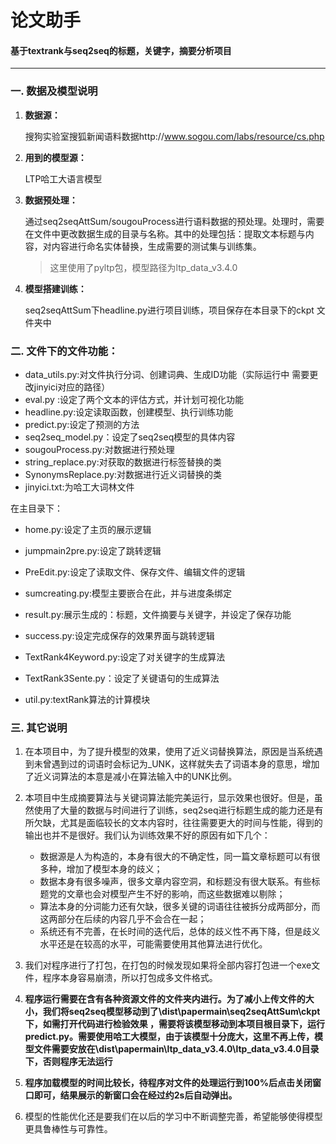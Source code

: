 # 论文助手

#### 基于textrank与seq2seq的标题，关键字，摘要分析项目

------

### 一. 数据及模型说明

1. **数据源：**

   搜狗实验室搜狐新闻语料数据http://www.sogou.com/labs/resource/cs.php

2. **用到的模型源：**

   LTP哈工大语言模型

3. **数据预处理：**

   通过seq2seqAttSum/sougouProcess进行语料数据的预处理。处理时，需要在文件中更改数据生成的目录与名称。其中的处理包括：提取文本标题与内容，对内容进行命名实体替换，生成需要的测试集与训练集。

   > 这里使用了pyltp包，模型路径为ltp_data_v3.4.0

4. **模型搭建训练：**

   seq2seqAttSum下headline.py进行项目训练，项目保存在本目录下的ckpt 文件夹中
   		

### 二. 文件下的文件功能：

- data_utils.py:对文件执行分词、创建词典、生成ID功能（实际运行中 需要更改jinyici对应的路径）
- eval.py :设定了两个文本的评估方式，并计划可视化功能
- headline.py:设定读取函数，创建模型、执行训练功能	
- predict.py:设定了预测的方法
- seq2seq_model.py：设定了seq2seq模型的具体内容		
- sougouProcess.py:对数据进行预处理
- string_replace.py:对获取的数据进行标签替换的类
- SynonymsReplace.py:对数据进行近义词替换的类
- jinyici.txt:为哈工大词林文件	

在主目录下：

- home.py:设定了主页的展示逻辑

- jumpmain2pre.py:设定了跳转逻辑

- PreEdit.py:设定了读取文件、保存文件、编辑文件的逻辑

- sumcreating.py:模型主要嵌合在此，并与进度条绑定

- result.py:展示生成的：标题，文件摘要与关键字，并设定了保存功能

- success.py:设定完成保存的效果界面与跳转逻辑

- TextRank4Keyword.py:设定了对关键字的生成算法

- TextRank3Sente.py：设定了关键语句的生成算法

- util.py:textRank算法的计算模块

  

### 三. 其它说明

1. 在本项目中，为了提升模型的效果，使用了近义词替换算法，原因是当系统遇到未曾遇到过的词语时会标记为_UNK，这样就失去了词语本身的意思，增加了近义词算法的本意是减小在算法输入中的UNK比例。

2. 本项目中生成摘要算法与关键词算法能完美运行，显示效果也很好。但是，虽然使用了大量的数据与时间进行了训练，seq2seq进行标题生成的能力还是有所欠缺，尤其是面临较长的文本内容时，往往需要更大的时间与性能，得到的输出也并不是很好。我们认为训练效果不好的原因有如下几个：
   - 数据源是人为构造的，本身有很大的不确定性，同一篇文章标题可以有很多种，增加了模型本身的歧义；
   - 数据本身有很多噪声，很多文章内容空洞，和标题没有很大联系。有些标题党的文章也会对模型产生不好的影响，而这些数据难以剔除；
   - 算法本身的分词能力还有欠缺，很多关键的词语往往被拆分成两部分，而这两部分在后续的内容几乎不会合在一起；
   - 系统还有不完善，在长时间的迭代后，总体的歧义性不再下降，但是歧义水平还是在较高的水平，可能需要使用其他算法进行优化。

3. 我们对程序进行了打包，在打包的时候发现如果将全部内容打包进一个exe文件，程序本身容易崩溃，所以打包成多文件格式。
4. **程序运行需要在含有各种资源文件的文件夹内进行。为了减小上传文件的大小，我们将seq2seq模型移动到了\dist\papermain\seq2seqAttSum\ckpt下，如需打开代码进行检验效果 ，需要将该模型移动到本项目根目录下，运行predict.py。需要使用哈工大模型，由于该模型十分庞大，这里不再上传，模型文件需要安放在\dist\papermain\ltp_data_v3.4.0\ltp_data_v3.4.0目录下，否则程序无法运行**
5. **程序加载模型的时间比较长，待程序对文件的处理运行到100%后点击关闭窗口即可，结果展示的新窗口会在经过约2s后自动弹出。**
6. 模型的性能优化还是要我们在以后的学习中不断调整完善，希望能够使得模型更具鲁棒性与可靠性。


